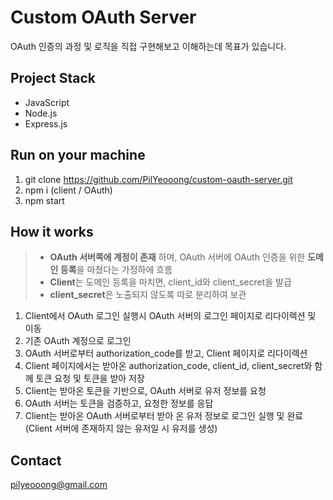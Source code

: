 
# **Custom OAuth Server**

OAuth 인증의 과정 및 로직을 직접 구현해보고 이해하는데 목표가 있습니다.

## **Project Stack**

- JavaScript
- Node.js
- Express.js

## **Run on your machine**

 1. git clone https://github.com/PilYeooong/custom-oauth-server.git
 2. npm i (client / OAuth)
 3. npm start
 
## How it works

> - **OAuth 서버쪽에 계정이 존재** 하며, OAuth 서버에 OAuth 인증을 위한 **도메인 등록**을 마쳤다는 가정하에 흐름  
> - **Client**는 도메인 등록을 마치면, client_id와 client_secret을 발급  
> - **client_secret**은 노출되지 않도록 따로 분리하여 보관  

 1. Client에서 OAuth 로그인 실행시 OAuth 서버의 로그인 페이지로 리다이렉션 및 이동
 2. 기존 OAuth 계정으로 로그인
 3. OAuth 서버로부터 authorization_code를 받고, Client 페이지로 리다이렉션
 4. Client 페이지에서는 받아온 authorization_code, client_id, client_secret와 함께 토큰 요청 및 토큰을 받아 저장
 5. Client는 받아온 토큰을 기반으로, OAuth 서버로 유저 정보를 요청
 6. OAuth 서버는 토큰을 검증하고, 요청한 정보를 응답
 7. Client는 받아온 OAuth 서버로부터 받아 온 유저 정보로 로그인 실행 및 완료
    (Client 서버에 존재하지 않는 유저일 시 유저를 생성)  

## **Contact**
pilyeooong@gmail.com



